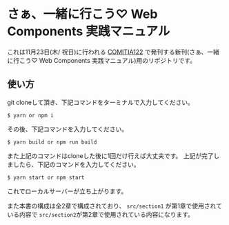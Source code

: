 # さぁ、一緒に行こう♡ Web Components 実践マニュアル
これは11月23日(木/ 祝日)に行われる [COMITIA122](https://www.comitia.co.jp/html/schedule.html) で発刊する新刊(さぁ、一緒に行こう♡ Web Components 実践マニュアル)用のリポジトリです。

## 使い方
git cloneして頂き、下記コマンドをターミナルで入力してください。
```
$ yarn or npm i
```

その後、下記コマンドを入力してください。

```
$ yarn build or npm run build
```

また上記のコマンドはcloneした後に1回だけ行えば大丈夫です。
上記が完了しましたら、下記のコマンドを入力してください。

```
$ yarn start or npm start
```

これでローカルサーバーが立ち上がります。

また本書の構成は全2章で構成されており、 `src/section1` が第1章で使用されている内容で `src/section2`が第2章で使用されている内容になります。
